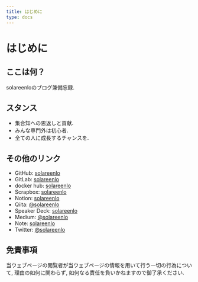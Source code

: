```yaml
---
title: はじめに
type: docs
---
```


# はじめに

## ここは何？
solareenloのブログ兼備忘録.

## スタンス
- 集合知への恩返しと貢献.
- みんな専門外は初心者.
- 全ての人に成長するチャンスを.

## その他のリンク
- GitHub: [solareenlo](https://github.com/solareenlo)
- GitLab: [solareenlo](https://gitlab.com/solareenlo)
- docker hub: [solareenlo](https://hub.docker.com/u/solareenlo)
- Scrapbox: [solareenlo](https://scrapbox.io/solareenlo)
- Notion: [solareenlo](https://notion.so/solareenlo)
- Qiita: [@solareenlo](https://qiita.com/solareenlo)
- Speaker Deck: [solareenlo](https://speakerdeck.com/solareenlo)
- Medium: [@solareenlo](https://medium.com/@solareenlo)
- Note: [solareenlo](https://note.mu/solareenlo)
- Twitter: [@solareenlo](https://twitter.com/solareenlo)

## 免責事項
当ウェブページの閲覧者が当ウェブページの情報を用いて行う一切の行為について, 理由の如何に関わらず, 如何なる責任を負いかねますので御了承ください.
